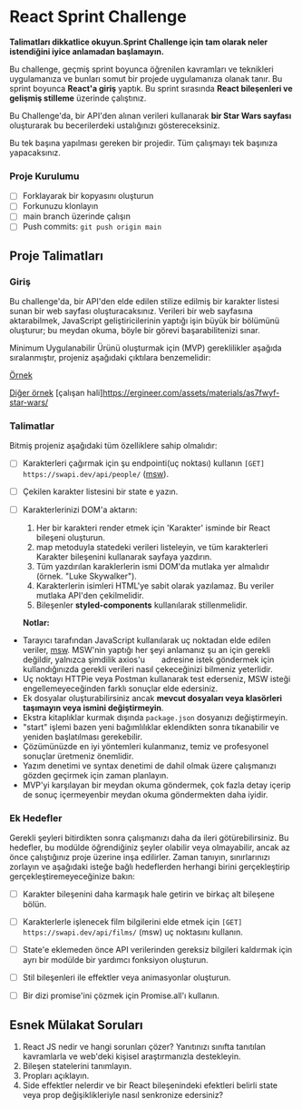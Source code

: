 # React Sprint Challenge

**Talimatları dikkatlice okuyun.Sprint Challenge için tam olarak neler istendiğini iyice anlamadan başlamayın.**

Bu challenge, geçmiş sprint boyunca öğrenilen kavramları ve teknikleri uygulamanıza ve bunları somut bir projede uygulamanıza olanak tanır. Bu sprint boyunca **React'a giriş** yaptık. Bu sprint sırasında **React bileşenleri ve gelişmiş stilleme** üzerinde çalıştınız.

Bu Challenge'da, bir API'den alınan verileri kullanarak **bir Star Wars sayfası** oluşturarak bu becerilerdeki ustalığınızı göstereceksiniz.

Bu tek başına yapılması gereken bir projedir. Tüm çalışmayı tek başınıza yapacaksınız.

### Proje Kurulumu

- [ ] Forklayarak bir kopyasını oluşturun
- [ ] Forkunuzu klonlayın
- [ ] main branch üzerinde çalışın
- [ ] Push commits: `git push origin main`

## Proje Talimatları

### Giriş

Bu challenge'da, bir API'den elde edilen stilize edilmiş bir karakter listesi sunan bir web sayfası oluşturacaksınız. Verileri bir web sayfasına aktarabilmek, JavaScript geliştiricilerinin yaptığı işin büyük bir bölümünü oluşturur; bu meydan okuma, böyle bir görevi başarabilitenizi sınar.

Minimum Uygulanabilir Ürünü oluşturmak için (MVP) gereklilikler aşağıda sıralanmıştır, projeniz aşağıdaki çıktılara benzemelidir:

[Örnek](/ornek/ornek1.png)

[Diğer örnek](/ornek/ornek2.png) [çalışan hali]https://ergineer.com/assets/materials/as7fwyf-star-wars/

### Talimatlar

Bitmiş projeniz aşağıdaki tüm özelliklere sahip olmalıdır:

- [ ] Karakterleri çağırmak için şu endpointi(uç noktası) kullanın `[GET] https://swapi.dev/api/people/` ([msw](https://github.com/mswjs/msw)).
- [ ] Çekilen karakter listesini bir state e yazın.
- [ ] Karakterlerinizi DOM'a aktarın:

  1. Her bir karakteri render etmek için 'Karakter' isminde bir React bileşeni oluşturun.
  1. map metoduyla statedeki verileri listeleyin, ve tüm karakterleri Karakter bileşenini kullanarak sayfaya yazdırın.
  1. Tüm yazdırılan karaklerlerin ismi DOM'da mutlaka yer almalıdır (örnek. "Luke Skywalker").
  1. Karakterlerin isimleri HTML'ye sabit olarak yazılamaz. Bu veriler mutlaka API'den çekilmelidir.
  1. Bileşenler **styled-components** kullanılarak stillenmelidir.

  **Notlar:**

- Tarayıcı tarafından JavaScript kullanılarak uç noktadan elde edilen veriler, [msw](https://github.com/mswjs/msw). MSW'nin yaptığı her şeyi anlamanız şu an için gerekli değildir, yalnızca şimdilik axios'u `   ` adresine istek göndermek için kullandığınızda gerekli verileri nasıl çekeceğinizi bilmeniz yeterlidir.
- Uç noktayı HTTPie veya Postman kullanarak test ederseniz, MSW isteği engellemeyeceğinden farklı sonuçlar elde edersiniz.
- Ek dosyalar oluşturabilirsiniz ancak **mevcut dosyaları veya klasörleri taşımayın veya ismini değiştirmeyin**.
- Ekstra kitaplıklar kurmak dışında `package.json` dosyanızı değiştirmeyin.
- "start" işlemi bazen yeni bağımlılıklar eklendikten sonra tıkanabilir ve yeniden başlatılması gerekebilir.
- Çözümünüzde en iyi yöntemleri kulanmanız, temiz ve profesyonel sonuçlar üretmeniz önemlidir.
- Yazım denetimi ve syntax denetimi de dahil olmak üzere çalışmanızı gözden geçirmek için zaman planlayın.
- MVP'yi karşılayan bir meydan okuma göndermek, çok fazla detay içerip de sonuç içermeyenbir meydan okuma göndermekten daha iyidir.

### Ek Hedefler

Gerekli şeyleri bitirdikten sonra çalışmanızı daha da ileri götürebilirsiniz. Bu hedefler, bu modülde öğrendiğiniz şeyler olabilir veya olmayabilir, ancak az önce çalıştığınız proje üzerine inşa edilirler. Zaman tanıyın, sınırlarınızı zorlayın ve aşağıdaki isteğe bağlı hedeflerden herhangi birini gerçekleştirip gerçekleştiremeyeceğinize bakın:

- [ ] Karakter bileşenini daha karmaşık hale getirin ve birkaç alt bileşene bölün.
- [ ] Karakterlerle işlenecek film bilgilerini elde etmek için `[GET] https://swapi.dev/api/films/` (msw) uç noktasını kullanın.
- [ ] State'e eklemeden önce API verilerinden gereksiz bilgileri kaldırmak için ayrı bir modülde bir yardımcı fonksiyon oluşturun.
- [ ] Stil bileşenleri ile effektler veya animasyonlar oluşturun.
- [ ] Bir dizi promise'ini çözmek için Promise.all'ı kullanın.


## Esnek Mülakat Soruları

1. React JS nedir ve hangi sorunları çözer? Yanıtınızı sınıfta tanıtılan kavramlarla ve web'deki kişisel araştırmanızla destekleyin.
1. Bileşen statelerini tanımlayın.
1. Propları açıklayın.
1. Side effektler nelerdir ve bir React bileşenindeki efektleri belirli state veya prop değişiklikleriyle nasıl senkronize edersiniz?
